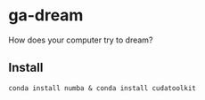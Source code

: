 # ga-dream
How does your computer try to dream?  

## Install  

```
conda install numba & conda install cudatoolkit
```